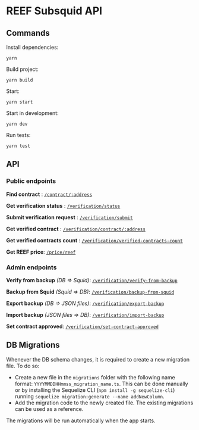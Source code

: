 # REEF Subsquid API

## Commands

Install dependencies:
```
yarn
```

Build project:
```
yarn build
```

Start:
```
yarn start
```

Start in development:
```
yarn dev
```

Run tests:
```
yarn test
```

## API

### Public endpoints

**Find contract** : [`/contract/:address`](api.md/#find-contract)

**Get verification status** : [`/verification/status`](api.md/#get-verification-status)

**Submit verification request** : [`/verification/submit`](api.md/#submit-verification)

**Get verified contract** : [`/verification/contract/:address`](api.md/#get-verified-contract)

**Get verified contracts count** : [`/verification/verified-contracts-count`](api.md/#get-verified-contracts-count)

**Get REEF price**: [`/price/reef`](api.md/#get-reef-price)


### Admin endpoints

**Verify from backup** _(DB => Squid)_: [`/verification/verify-from-backup`](api.md/#verify-from-backup)

**Backup from Squid** _(Squid => DB)_: [`/verification/backup-from-squid`](api.md/#create-backup-from-squid)

**Export backup** _(DB => JSON files)_: [`/verification/export-backup`](api.md/#export-backup)

**Import backup** _(JSON files => DB)_: [`/verification/import-backup`](api.md/#import-backup)

**Set contract approved**: [`/verification/set-contract-approved`](api.md/#set-contract-approved)


## DB Migrations

Whenever the DB schema changes, it is required to create a new migration file. To do so:
- Create a new file in the `migrations` folder with the following name format: `YYYYMMDDHHmmss_migration_name.ts`. This can be done manually or by installing the Sequelize CLI (`npm install -g sequelize-cli`) running `sequelize migration:generate --name addNewColumn`.
- Add the migration code to the newly created file. The existing migrations can be used as a reference.

The migrations will be run automatically when the app starts.